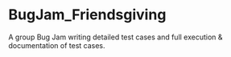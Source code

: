 # BugJam_Friendsgiving
A group Bug Jam writing detailed test cases and full execution &amp; documentation of test cases.
